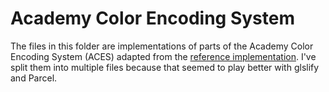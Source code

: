 # Academy Color Encoding System

The files in this folder are implementations of parts of the Academy Color Encoding System (ACES) adapted from the [reference implementation](https://github.com/ampas/aces-dev). I've split them into multiple files because that seemed to play better with glslify and Parcel.
